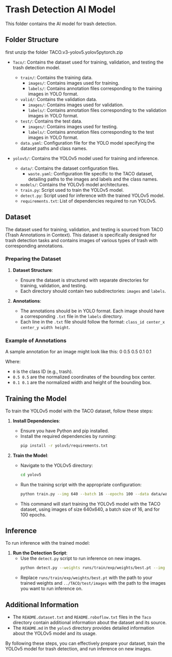 # Trash Detection AI Model

This folder contains the AI model for trash detection.

## Folder Structure
first unzip the folder TACO.v3-yolov5.yolov5pytorch.zip

- `Taco/`: Contains the dataset used for training, validation, and testing the trash detection model.
  - `train/`: Contains the training data.
    - `images/`: Contains images used for training.
    - `labels/`: Contains annotation files corresponding to the training images in YOLO format.
  - `valid/`: Contains the validation data.
    - `images/`: Contains images used for validation.
    - `labels/`: Contains annotation files corresponding to the validation images in YOLO format.
  - `test/`: Contains the test data.
    - `images/`: Contains images used for testing.
    - `labels/`: Contains annotation files corresponding to the test images in YOLO format.
  - `data.yaml`: Configuration file for the YOLO model specifying the dataset paths and class names.

- `yolov5/`: Contains the YOLOv5 model used for training and inference.
  - `data/`: Contains the dataset configuration files.
    - `waste.yaml`: Configuration file specific to the TACO dataset, detailing paths to the images and labels and the class names.
  - `models/`: Contains the YOLOv5 model architectures.
  - `train.py`: Script used to train the YOLOv5 model.
  - `detect.py`: Script used for inference with the trained YOLOv5 model.
  - `requirements.txt`: List of dependencies required to run YOLOv5.

## Dataset

The dataset used for training, validation, and testing is sourced from TACO (Trash Annotations in Context). This dataset is specifically designed for trash detection tasks and contains images of various types of trash with corresponding annotations.

### Preparing the Dataset

1. **Dataset Structure**:
   - Ensure the dataset is structured with separate directories for training, validation, and testing.
   - Each directory should contain two subdirectories: `images` and `labels`.

2. **Annotations**:
   - The annotations should be in YOLO format. Each image should have a corresponding `.txt` file in the `labels` directory.
   - Each line in the `.txt` file should follow the format: `class_id center_x center_y width height`.

### Example of Annotations

A sample annotation for an image might look like this:
0 0.5 0.5 0.1 0.1


Where:
- `0` is the class ID (e.g., trash).
- `0.5 0.5` are the normalized coordinates of the bounding box center.
- `0.1 0.1` are the normalized width and height of the bounding box.

## Training the Model

To train the YOLOv5 model with the TACO dataset, follow these steps:

1. **Install Dependencies**:
   - Ensure you have Python and pip installed.
   - Install the required dependencies by running:
     ```bash
     pip install -r yolov5/requirements.txt
     ```

2. **Train the Model**:
   - Navigate to the YOLOv5 directory:
     ```bash
     cd yolov5
     ```
   - Run the training script with the appropriate configuration:
     ```bash
     python train.py --img 640 --batch 16 --epochs 100 --data data/waste.yaml --weights yolov5s.pt
     ```
   - This command will start training the YOLOv5 model with the TACO dataset, using images of size 640x640, a batch size of 16, and for 100 epochs.

## Inference

To run inference with the trained model:

1. **Run the Detection Script**:
   - Use the `detect.py` script to run inference on new images.
     ```bash
     python detect.py --weights runs/train/exp/weights/best.pt --img 640 --source ../TACO/test/images
     ```
   - Replace `runs/train/exp/weights/best.pt` with the path to your trained weights and `../TACO/test/images` with the path to the images you want to run inference on.

## Additional Information

- The `README.dataset.txt` and `README.roboflow.txt` files in the `Taco` directory contain additional information about the dataset and its source.
- The `README.md` in the `yolov5` directory provides detailed information about the YOLOv5 model and its usage.

By following these steps, you can effectively prepare your dataset, train the YOLOv5 model for trash detection, and run inference on new images.
